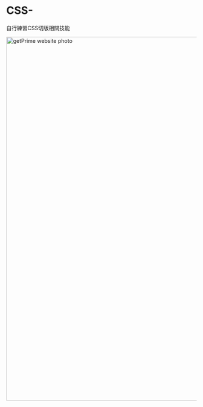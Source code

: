 # CSS-
自行練習CSS切版相關技能

<img width="964" alt="getPrime website photo" src="https://github.com/CSS-/封面完整.png">
